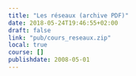 ```yaml
---
title: "Les réseaux (archive PDF)"
date: 2018-05-24T19:46:55+02:00
draft: false
link: "pub/cours_reseaux.zip"
local: true
course: []
publishdate: 2008-05-01
---
```

